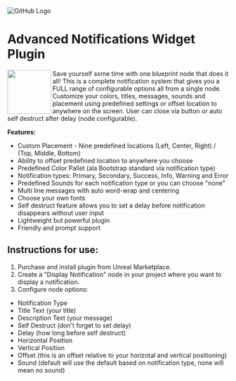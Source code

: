 ![GitHub Logo](https://github.com/CrypTechStudios/Advanced-Notifications-Widget-Plugin/blob/main/images/logo.png)
# Advanced Notifications Widget Plugin

<img align="left" width="100" height="100" src="https://github.com/CrypTechStudios/Advanced-Notifications-Widget-Plugin/blob/main/images/thumbnail.png"> Save yourself some time with one blueprint node that does it all!
This is a complete notification system that gives you a FULL range of configurable options all from a single node.
Customize your colors, titles, messages, sounds and placement using predefined settings or offset location to anywhere on the screen. User can close via button or auto self destruct after delay (node configurable).

**Features:**
* Custom Placement - Nine predefined locations (Left, Center, Right) / (Top, Middle, Bottom)
* Ability to offset predefined location to anywhere you choose
* Predefined Color Pallet (ala Bootstrap standard via notification type)
* Notification types: Primary, Secondary, Success, Info, Warning and Error
* Predefined Sounds for each notification type or you can choose "none"
* Multi line messages with auto word-wrap and centering
* Choose your own fonts
* Self destruct feature allows you to set a delay before notification disappears without user input
* Lightweight but powerful plugin
* Friendly and prompt support

## Instructions for use:
1. Purchase and install plugin from Unreal Marketplace.
2. Create a "Display Notification" node in your project where you want to display a notification.
3. Configure node options:
  * Notification Type
  * Title Text (your title)
  * Description Text (your message)
  * Self Destruct (don't forget to set delay)
  * Delay (how long before self destruct)
  * Horizontal Position
  * Vertical Position
  * Offset (this is an offset relative to your horizotal and vertical positioning)
  * Sound (default will use the default based on notification type, none will mean no sound)

